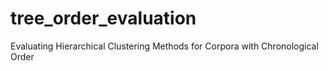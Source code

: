 # tree_order_evaluation
Evaluating Hierarchical Clustering Methods for Corpora with Chronological Order
